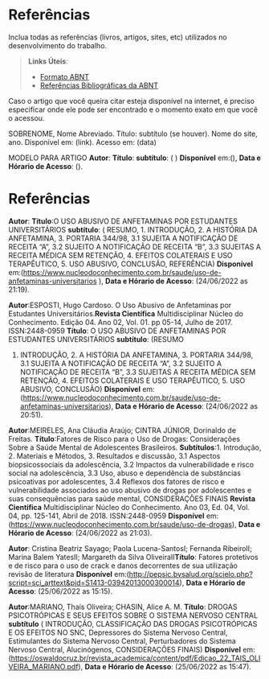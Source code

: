 # Referências

Inclua todas as referências (livros, artigos, sites, etc) utilizados no desenvolvimento do trabalho.

> **Links Úteis**:
> - [Formato ABNT](https://www.normastecnicas.com/abnt/trabalhos-academicos/referencias/)
> - [Referências Bibliográficas da ABNT](https://comunidade.rockcontent.com/referencia-bibliografica-abnt/)



Caso o artigo que você queira citar esteja disponível na internet, é preciso especificar onde ele pode ser encontrado e o momento exato em que você o acessou.

SOBRENOME, Nome Abreviado. Título: subtítulo (se houver). Nome do site, ano. Disponível em: (link). Acesso em: (data)


MODELO PARA ARTIGO
**Autor**: **Título**:  **subtítulo**: ( ) **Disponível** em:(), **Data e Hórario de Acesso**: ().

# Referências






**Autor**: **Título**:O USO ABUSIVO DE ANFETAMINAS POR ESTUDANTES UNIVERSITÁRIOS  **subtítulo**: ( RESUMO, 1. INTRODUÇÃO, 2. A HISTÓRIA DA ANFETAMINA, 3. PORTARIA 344/98, 3.1 SUJEITA A NOTIFICAÇÃO DE RECEITA “A”, 3.2 SUJEITO A NOTIFICAÇÃO DE RECEITA “B”, 3.3 SUJEITAS A RECEITA MÉDICA SEM RETENÇÃO, 4. EFEITOS COLATERAIS E USO TERAPÊUTICO, 5. USO ABUSIVO, CONCLUSÃO, REFERÊNCIA) **Disponível** em:(https://www.nucleodoconhecimento.com.br/saude/uso-de-anfetaminas-universitarios
), **Data e Hórario de Acesso**: (24/06/2022 as 21:19).


**Autor**:ESPOSTI, Hugo Cardoso. O Uso Abusivo de Anfetaminas por Estudantes Universitários.**Revista Científica** Multidisciplinar Núcleo do Conhecimento. Edição 04. Ano 02, Vol. 01. pp 05-14, Julho de 2017. ISSN:2448-0959 **Título**: O USO ABUSIVO DE ANFETAMINAS POR ESTUDANTES UNIVERSITÁRIOS **subtítulo**: (RESUMO
1. INTRODUÇÃO, 2. A HISTÓRIA DA ANFETAMINA, 3. PORTARIA 344/98, 3.1 SUJEITA A NOTIFICAÇÃO DE RECEITA “A”, 3.2 SUJEITO A NOTIFICAÇÃO DE RECEITA “B”, 3.3 SUJEITAS A RECEITA MÉDICA SEM RETENÇÃO, 4. EFEITOS COLATERAIS E USO TERAPÊUTICO, 5. USO ABUSIVO, CONCLUSÃO) **Disponível** em:(https://www.nucleodoconhecimento.com.br/saude/uso-de-anfetaminas-universitarios), **Data e Hórario de Acesso**: (24/06/2022 as 20:51).


**Autor**:MEIRELES, Ana Cláudia Araújo; CINTRA JÚNIOR, Dorinaldo de Freitas. **Título**:Fatores de Risco para o Uso de Drogas: Considerações Sobre a Saúde Mental de Adolescentes Brasileiros. **Subtítulos**:1. Introdução,
2. Materiais e Métodos, 3. Resultados e discussão, 3.1 Aspectos biopsicossociais da adolescência, 3.2 Impactos da vulnerabilidade e risco social na adolescência, 3.3 Uso, abuso e dependência de substâncias psicoativas por adolescentes, 3.4 Reflexos dos fatores de risco e vulnerabilidade associados ao uso abusivo de drogas por adolescentes e suas consequências para saúde mental, CONSIDERAÇÕES FINAIS  **Revista Científica** Multidisciplinar Núcleo do Conhecimento. Ano 03, Ed. 04, Vol. 04, pp. 125-141, Abril de 2018. ISSN:2448-0959 **Disponível** em:(https://www.nucleodoconhecimento.com.br/saude/uso-de-drogas), **Data e Hórario de Acesso**: (24/06/2022 as 21:03).


**Autor**: Cristina Beatriz Sayago; Paola Lucena-SantosI; Fernanda RibeiroII; Marina Balem YatesII; Margareth da Silva OliveiraII**Título**: Fatores protetivos e de risco para o uso de crack e danos decorrentes de sua utilização revisão de literatura **Disponível** em:(http://pepsic.bvsalud.org/scielo.php?script=sci_arttext&pid=S1413-03942013000300014), **Data e Hórario de Acesso**: (25/06/2022 as 15:15).


**Autor**:MARIANO, Thaís Oliveira; CHASIN, Alice A. M. **Título**: DROGAS PSICOTRÓPICAS E SEUS EFEITOS SOBRE O SISTEMA
NERVOSO CENTRAL **subtítulo** ( INTRODUÇÃO, CLASSIFICAÇÃO DAS DROGAS PSICOTRÓPICAS E OS EFEITOS NO SNC, Depressores do Sistema Nervoso Central, Estimulantes do Sistema Nervoso Central, Perturbadores do Sistema Nervoso Central, Alucinógenos, CONSIDERAÇÕES FINAIS) **Disponível** em:(https://oswaldocruz.br/revista_academica/content/pdf/Edicao_22_TAIS_OLIVEIRA_MARIANO.pdf), **Data e Hórario de Acesso**: (25/06/2022 as 15:47).
